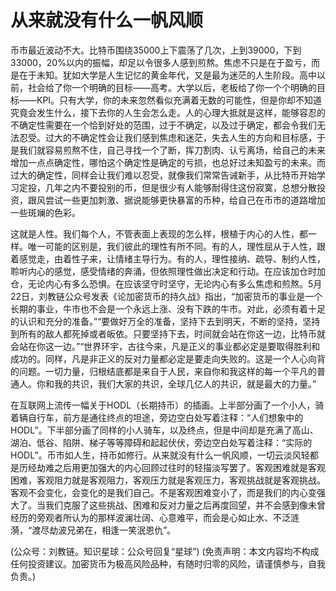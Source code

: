 # 从来就没有什么一帆风顺

币市最近波动不大。比特币围绕35000上下震荡了几次，上到39000，下到33000，20%以内的振幅，却足以令很多人感到煎熬。焦虑不只是在于盈亏，而是在于未知。犹如大学是人生记忆的黄金年代，又是最为迷茫的人生阶段。高中以前，社会给了你一个明确的目标——高考。大学以后，老板给了你一个个明确的目标——KPI。只有大学，你的未来忽然看似充满着无数的可能性，但是你却不知道究竟会发生什么，接下去你的人生会怎么走。人的心理大抵就是这样，能够容忍的不确定性需要在一个恰到好处的范围，过于不确定，以及过于确定，都会令我们无法忍受。过大的不确定性会让我们感到焦虑和迷茫，失去人生的方向和目标感，于是我们就容易煎熬不住，自己寻找一个了断，挥刀割肉、认亏离场，给自己的未来增加一点点确定性，哪怕这个确定性是确定的亏损，也总好过未知盈亏的未来。而过大的确定性，同样会让我们难以忍受，就像我们常常告诫新手，从比特币开始学习定投，几年之内不要投别的币，但是很少有人能够耐得住这份寂寞，总想分散投资，跟风尝试一些更加刺激、据说能够更快暴富的币种，给自己在币市的道路增加一些斑斓的色彩。

这就是人性。我们每个人，不管表面上表现的怎么样，根植于内心的人性，都一样。唯一可能的区别是，我们彼此的理性有所不同。有的人，理性屈从于人性，跟着感觉走，由着性子来，让情绪主导行为。有的人，理性接纳、疏导、制约人性，聆听内心的感觉，感受情绪的奔涌，但依照理性做出决定和行动。在应该加仓时加仓，无论内心有多么恐惧。在应该坚守时坚守，无论内心有多么焦虑和煎熬。5月22日，刘教链公众号发表《论加密货币的持久战》指出，“加密货币的事业是一个长期的事业，牛市也不会是一个永远上涨、没有下跌的牛市。对此，必须有着十足的认识和充分的准备。”“要做好万全的准备，坚持下去到明天，不断的坚持，坚持到所有的敌人都死掉或者皈依。只要坚持下去，时间就会站在你这一边，比特币就会站在你这一边。”“世界环宇，古往今来，凡是正义的事业都必定是要取得胜利和成功的。同样，凡是非正义的反对力量都必定是要走向失败的。这是一个人心向背的问题。一切力量，归根结底都是来自于人民，来自你和我这样的每一个平凡的普通人。你和我的共识，我们大家的共识，全球几亿人的共识，就是最大的力量。”

在互联网上流传一幅关于HODL（长期持币）的插画。上半部分画了一个小人，骑着辆自行车，前方是通往终点的坦途，旁边空白处写着注释：“人们想象中的HODL”。下半部分画了同样的小人骑车，以及终点，但是中间却是充满了高山、湖泊、低谷、陷阱、梯子等等障碍和起起伏伏，旁边空白处写着注释：“实际的HODL”。币市如人生，持币如修行。从来就没有什么一帆风顺，一切云淡风轻都是历经劫难之后用更加强大的内心回顾过往时的轻描淡写罢了。客观困难就是客观困难，客观阻力就是客观阻力，客观压力就是客观压力，客观挑战就是客观挑战。客观不会变化，会变化的是我们自己。不是客观困难变小了，而是我们的内心变强大了。当我们克服了这些挑战、困难和反对力量之后再度回望，并不会感到像未曾经历的旁观者所认为的那样波澜壮阔、心意难平，而会是心如止水、不泛涟漪，“渡尽劫波兄弟在，相逢一笑泯恩仇”。

\(公众号：刘教链。知识星球：公众号回复“星球”\)  \(免责声明：本文内容均不构成任何投资建议。加密货币为极高风险品种，有随时归零的风险，请谨慎参与，自我负责。\)

